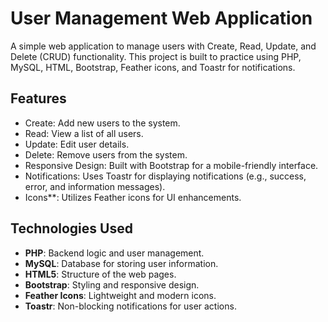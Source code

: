 # User Management Web Application
A simple web application to manage users with Create, Read, Update, and Delete (CRUD) functionality. This project is built to practice using PHP, MySQL, HTML, Bootstrap, Feather icons, and Toastr for notifications.

## Features
- Create: Add new users to the system.
- Read: View a list of all users.
- Update: Edit user details.
- Delete: Remove users from the system.
- Responsive Design: Built with Bootstrap for a mobile-friendly interface.
- Notifications: Uses Toastr for displaying notifications (e.g., success, error, and information messages).
- Icons**: Utilizes Feather icons for UI enhancements.
## Technologies Used
- **PHP**: Backend logic and user management.
- **MySQL**: Database for storing user information.
- **HTML5**: Structure of the web pages.
- **Bootstrap**: Styling and responsive design.
- **Feather Icons**: Lightweight and modern icons.
- **Toastr**: Non-blocking notifications for user actions.
